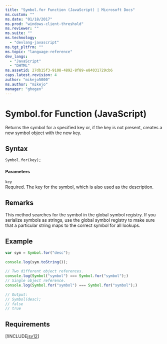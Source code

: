 ```yaml
---
title: "Symbol.for Function (JavaScript) | Microsoft Docs"
ms.custom: ""
ms.date: "01/18/2017"
ms.prod: "windows-client-threshold"
ms.reviewer: ""
ms.suite: ""
ms.technology: 
  - "devlang-javascript"
ms.tgt_pltfrm: ""
ms.topic: "language-reference"
dev_langs: 
  - "JavaScript"
  - "DHTML"
ms.assetid: 27db15f3-9108-4892-8f89-e84031729cb6
caps.latest.revision: 4
author: "mikejo5000"
ms.author: "mikejo"
manager: "ghogen"
---
```

# Symbol.for Function (JavaScript)
Returns the symbol for a specified key or, if the key is not present, creates a new symbol object with the new key.  
  
## Syntax  
  
```vb  
Symbol.for(key);  
```  
  
#### Parameters  
 `key`  
 Required. The key for the symbol, which is also used as the description.  
  
## Remarks  
 This method searches for the symbol in the global symbol registry. If you serialize symbols as strings, use the global symbol registry to make sure that a particular string maps to the correct symbol for all lookups.  
  
## Example  
  
```javascript  
var sym = Symbol.for("desc");  
  
console.log(sym.toString());  
  
// Two different object references.  
console.log(Symbol("symbol") === Symbol.for("symbol");)  
// Single object reference.   
console.log(Symbol.for("symbol") === Symbol.for("symbol");)  
  
// Output:  
// Symbol(desc);  
// false  
// true  
```  
  
## Requirements  
 [!INCLUDE[jsv12](../../javascript/reference/includes/jsv12-md.md)]
